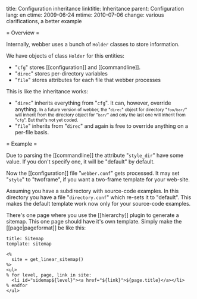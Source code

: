 title: Configuration inheritance
linktitle: Inheritance
parent: Configuration
lang: en
ctime: 2009-06-24
mtime: 2010-07-06
change: various clarifications, a better example

= Overview =

Internally, webber uses a bunch of `Holder` classes to store information.

We have objects of class `Holder` for this entities:

* "`cfg`" stores [[configuration]] and [[commandline]].
* "`direc`" stores per-directory variables
* "`file`" stores attributes for each file that webber processes

This is like the inheritance works:

* "`direc`" inherits everything from "`cfg`". It can, however,
  override anything. <small>In a future version of webber, the "`direc`"
  object for directory "`foo/bar/`" will inherit from the
  directory object for "`bar/`" and only the last one will inherit from
  "`cfg`". But that's not yet coded.</small>
* "`file`" inherits from "`direc`" and again is free to override
  anything on a per-file basis.


= Example =

Due to parsing the [[commandline]] the attribute "`style_dir`" have
some value. If you don't specify one, it will be "default" by default.

Now the [[configuration]] file "`webber.conf`" gets processed. It may
set "`style`" to "twoframe", if you want a two-frame template for your
web-site.

Assuming you have a subdirectory with source-code examples. In this
directory you have a file "`directory.conf`" which re-sets it to "default".
This makes the default template work now only for your source-code
examples.

There's one page where you use the [[hierarchy]] plugin to generate a
sitemap. This one page should have it's own template. Simply make the
[[page|pageformat]] be like this:

	title: Sitemap
	template: sitemap

	<%
	  site = get_linear_sitemap()
	%>
	<ul>
	% for level, page, link in site:
	  <li id="sidemap${level}"><a href="${link}">${page.title}</a></li>
	% endfor
	</ul>
